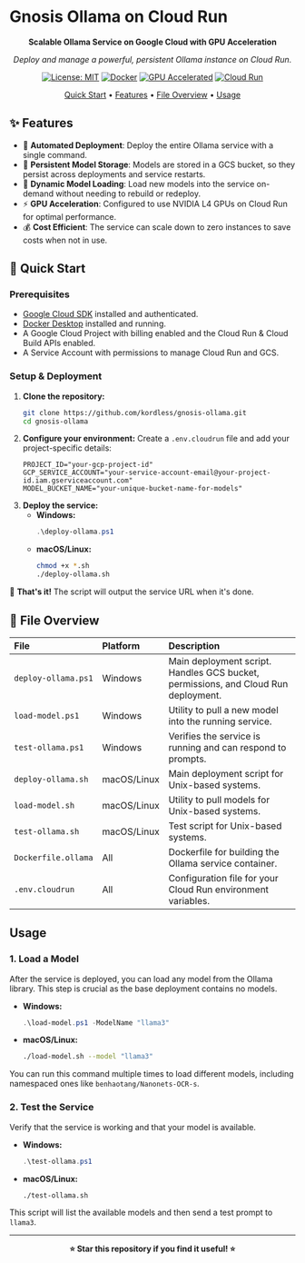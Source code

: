 # Gnosis Ollama on Cloud Run

<div align="center">

**Scalable Ollama Service on Google Cloud with GPU Acceleration**

*Deploy and manage a powerful, persistent Ollama instance on Cloud Run.*

[![License: MIT](https://img.shields.io/badge/License-MIT-yellow.svg)](https://opensource.org/licenses/MIT)
[![Docker](https://img.shields.io/badge/Docker-Ready-blue?logo=docker)](https://www.docker.com/)
[![GPU Accelerated](https://img.shields.io/badge/GPU-Accelerated-green?logo=nvidia)](https://developer.nvidia.com/cuda-zone)
[![Cloud Run](https://img.shields.io/badge/Google%20Cloud-Run-4285F4?logo=google-cloud)](https://cloud.google.com/run)

[Quick Start](#-quick-start) • [Features](#-features) • [File Overview](#-file-overview) • [Usage](#-usage)

</div>

## ✨ Features

-   🚀 **Automated Deployment**: Deploy the entire Ollama service with a single command.
-   💾 **Persistent Model Storage**: Models are stored in a GCS bucket, so they persist across deployments and service restarts.
-   🧠 **Dynamic Model Loading**: Load new models into the service on-demand without needing to rebuild or redeploy.
-   ⚡ **GPU Acceleration**: Configured to use NVIDIA L4 GPUs on Cloud Run for optimal performance.
-   💰 **Cost Efficient**: The service can scale down to zero instances to save costs when not in use.

## 🚀 Quick Start

### Prerequisites

-   [Google Cloud SDK](https://cloud.google.com/sdk/docs/install) installed and authenticated.
-   [Docker Desktop](https://www.docker.com/products/docker-desktop/) installed and running.
-   A Google Cloud Project with billing enabled and the Cloud Run & Cloud Build APIs enabled.
-   A Service Account with permissions to manage Cloud Run and GCS.

### Setup & Deployment

1.  **Clone the repository:**
    ```bash
    git clone https://github.com/kordless/gnosis-ollama.git
    cd gnosis-ollama
    ```
2.  **Configure your environment:**
    Create a `.env.cloudrun` file and add your project-specific details:
    ```env
    PROJECT_ID="your-gcp-project-id"
    GCP_SERVICE_ACCOUNT="your-service-account-email@your-project-id.iam.gserviceaccount.com"
    MODEL_BUCKET_NAME="your-unique-bucket-name-for-models"
    ```
3.  **Deploy the service:**
    -   **Windows:**
        ```powershell
        .\deploy-ollama.ps1
        ```
    -   **macOS/Linux:**
        ```bash
        chmod +x *.sh
        ./deploy-ollama.sh
        ```

🎉 **That's it!** The script will output the service URL when it's done.

## 📂 File Overview

| File | Platform | Description |
| :--- | :--- | :--- |
| `deploy-ollama.ps1` | Windows | Main deployment script. Handles GCS bucket, permissions, and Cloud Run deployment. |
| `load-model.ps1` | Windows | Utility to pull a new model into the running service. |
| `test-ollama.ps1` | Windows | Verifies the service is running and can respond to prompts. |
| `deploy-ollama.sh` | macOS/Linux | Main deployment script for Unix-based systems. |
| `load-model.sh` | macOS/Linux | Utility to pull models for Unix-based systems. |
| `test-ollama.sh` | macOS/Linux | Test script for Unix-based systems. |
| `Dockerfile.ollama` | All | Dockerfile for building the Ollama service container. |
| `.env.cloudrun` | All | Configuration file for your Cloud Run environment variables. |

## Usage

### 1. Load a Model

After the service is deployed, you can load any model from the Ollama library. This step is crucial as the base deployment contains no models.

-   **Windows:**
    ```powershell
    .\load-model.ps1 -ModelName "llama3"
    ```
-   **macOS/Linux:**
    ```bash
    ./load-model.sh --model "llama3"
    ```

You can run this command multiple times to load different models, including namespaced ones like `benhaotang/Nanonets-OCR-s`.

### 2. Test the Service

Verify that the service is working and that your model is available.

-   **Windows:**
    ```powershell
    .\test-ollama.ps1
    ```
-   **macOS/Linux:**
    ```bash
    ./test-ollama.sh
    ```

This script will list the available models and then send a test prompt to `llama3`.

---

<div align="center">

**⭐ Star this repository if you find it useful! ⭐**

</div>